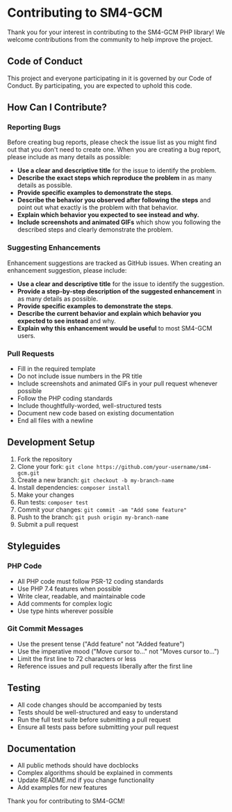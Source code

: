# Contributing to SM4-GCM

Thank you for your interest in contributing to the SM4-GCM PHP library! We welcome contributions from the community to help improve the project.

## Code of Conduct

This project and everyone participating in it is governed by our Code of Conduct. By participating, you are expected to uphold this code.

## How Can I Contribute?

### Reporting Bugs

Before creating bug reports, please check the issue list as you might find out that you don't need to create one. When you are creating a bug report, please include as many details as possible:

*   **Use a clear and descriptive title** for the issue to identify the problem.
*   **Describe the exact steps which reproduce the problem** in as many details as possible.
*   **Provide specific examples to demonstrate the steps**.
*   **Describe the behavior you observed after following the steps** and point out what exactly is the problem with that behavior.
*   **Explain which behavior you expected to see instead and why.**
*   **Include screenshots and animated GIFs** which show you following the described steps and clearly demonstrate the problem.

### Suggesting Enhancements

Enhancement suggestions are tracked as GitHub issues. When creating an enhancement suggestion, please include:

*   **Use a clear and descriptive title** for the issue to identify the suggestion.
*   **Provide a step-by-step description of the suggested enhancement** in as many details as possible.
*   **Provide specific examples to demonstrate the steps**.
*   **Describe the current behavior and explain which behavior you expected to see instead** and why.
*   **Explain why this enhancement would be useful** to most SM4-GCM users.

### Pull Requests

*   Fill in the required template
*   Do not include issue numbers in the PR title
*   Include screenshots and animated GIFs in your pull request whenever possible
*   Follow the PHP coding standards
*   Include thoughtfully-worded, well-structured tests
*   Document new code based on existing documentation
*   End all files with a newline

## Development Setup

1.  Fork the repository
2.  Clone your fork: `git clone https://github.com/your-username/sm4-gcm.git`
3.  Create a new branch: `git checkout -b my-branch-name`
4.  Install dependencies: `composer install`
5.  Make your changes
6.  Run tests: `composer test`
7.  Commit your changes: `git commit -am "Add some feature"`
8.  Push to the branch: `git push origin my-branch-name`
9.  Submit a pull request

## Styleguides

### PHP Code

*   All PHP code must follow PSR-12 coding standards
*   Use PHP 7.4 features when possible
*   Write clear, readable, and maintainable code
*   Add comments for complex logic
*   Use type hints wherever possible

### Git Commit Messages

*   Use the present tense ("Add feature" not "Added feature")
*   Use the imperative mood ("Move cursor to..." not "Moves cursor to...")
*   Limit the first line to 72 characters or less
*   Reference issues and pull requests liberally after the first line

## Testing

*   All code changes should be accompanied by tests
*   Tests should be well-structured and easy to understand
*   Run the full test suite before submitting a pull request
*   Ensure all tests pass before submitting your pull request

## Documentation

*   All public methods should have docblocks
*   Complex algorithms should be explained in comments
*   Update README.md if you change functionality
*   Add examples for new features

Thank you for contributing to SM4-GCM!